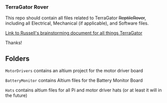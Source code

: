 ### TerraGator Rover
This repo should contain all files related to TerraGator ~~ReptileRover~~, including all Electrical, Mechanical (if applicable), and Software files.

[Link to Russell's brainstorming document for all things TerraGator](https://docs.google.com/document/d/1PND_ZT07X8xPTkg0Q3CSGb8W5NNpszSxxChMyouKteI/edit?usp=sharing)

Thanks!

## Folders
`MotorDrivers` contains an altium project for the motor driver board

`BatteryMonitor` contains Altium files for the Battery Monitor Board

`Hats` contains altium files for all Pi and motor driver hats (or at least it will in the future)

